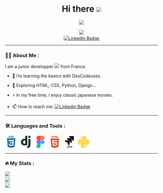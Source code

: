 <div id="header" align="center">
  <h1>
    Hi there
    <img src="https://media.giphy.com/media/u0yzput4P8g8w/giphy.gif" width="30px"/>
  </h1>
  
  [![](https://visitcount.itsvg.in/api?id=JadeRayou&icon=0&color=8)](https://visitcount.itsvg.in)
  <!-- Proudly created with GPRM ( https://gprm.itsvg.in ) -->
  
  <img src="https://media.giphy.com/media/PeMwIzbeaYxi6H2vus/giphy.gif" width="100"/>
  
  <div id="badges">
    <a href="https://www.linkedin.com/in/jade-rayou-388360177/">
      <img src="https://img.shields.io/badge/LinkedIn-lightgrey?logo=linkedin&logoColor=white&style=flat" alt="LinkedIn Badge"/>
    </a>
  </div>
  
</div>

___

### :woman_technologist: About Me :
I am a junior developper <img src="https://media.giphy.com/media/XHAv3GveJMXMXSumkO/giphy.gif" width="30px"/> from France.

- :telescope: I’m learning the basics with DesCodeuses.

- :seedling: Exploring HTML, CSS, Python, Django...

- :zap: In my free time, I enjoy classic japanese movies.

- :mailbox: How to reach me: [![Linkedin Badge](https://img.shields.io/badge/LinkedIn-lightgrey?logo=linkedin&logoColor=white&style=flat)](https://www.linkedin.com/in/jade-rayou-388360177/)
<!--
**JadeRayou/JadeRayou** is a ✨ _special_ ✨ repository because its `README.md` (this file) appears on your GitHub profile.

Here are some ideas to get you started:

- 🔭 I’m currently working on ...
- 🌱 I’m currently learning ...
- 👯 I’m looking to collaborate on ...
- 🤔 I’m looking for help with ...
- 💬 Ask me about ...
- 📫 How to reach me: ...
- 😄 Pronouns: ...
- ⚡ Fun fact: ...
-->
___

### :hammer_and_wrench: Languages and Tools :

<div>
  <img src="https://github.com/devicons/devicon/blob/master/icons/css3/css3-plain-wordmark.svg" title="CSS3" alt="CSS" width="40" height="40"/>&nbsp;
  <img src="https://github.com/devicons/devicon/blob/master/icons/django/django-plain.svg" title="django" alt="django" width="40" height="40"/>&nbsp;
  <img src="https://github.com/devicons/devicon/blob/master/icons/figma/figma-original.svg" title="figma" alt="figma" width="40" height="40"/>&nbsp;
  <img src="https://github.com/devicons/devicon/blob/master/icons/html5/html5-plain-wordmark.svg" title="html5" alt="html" width="40" height="40"/>&nbsp;
  <img src="https://github.com/devicons/devicon/blob/master/icons/jira/jira-plain-wordmark.svg" title="jira" alt="jira" width="40" height="40"/>&nbsp;
  <img src="https://github.com/devicons/devicon/blob/master/icons/python/python-plain.svg" title="python" alt="python" width="40" height="40"/>&nbsp;
</div>

___

### :fire: My Stats :
![](https://github-readme-stats.vercel.app/api?username=JadeRayou&theme=calm&hide_border=true&include_all_commits=false&count_private=false)<br/>
![](https://github-readme-streak-stats.herokuapp.com/?user=JadeRayou&theme=calm&hide_border=true)<br/>
![](https://github-readme-stats.vercel.app/api/top-langs/?username=JadeRayou&theme=calm&hide_border=true&include_all_commits=false&count_private=false&layout=compact)

<!-- Proudly created with GPRM ( https://gprm.itsvg.in ) -->
